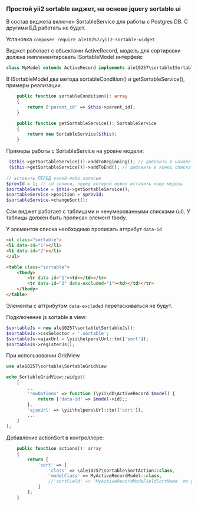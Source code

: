 ### Простой yii2 sortable виджет, на основе jquery sortable ui

В состав виджета включен SortableService для работы с Postgres DB. С другими БД работать не будет.

Установка ```composer require ale10257/yii2-sortable-widget```

Виджет работает с объектами ActiveRecord, модель для сортировки должна имплементировать ISortableModel интерфейс
```php
class MyModel extends ActiveRecord implements ale10257\sortableISortableModel
```

В ISortableModel два метода sortableCondition() и getSortableService(), примеры реализации

```php
    public function sortableCondition(): array
    {
        return ['parent_id' => $this->parent_id];
    }

    public function getSortableService(): SortableService
    {
        return new SortableService($this);
    }
```

Примеры работы с SortableService на уровне модели:

```php
 ($this->getSortableService())->addToBeginning(); // добавить в начало списка
 ($this->getSortableService())->addToEnd(); // добавить в конец списка
 
// вставить ПЕРЕД какой-либо записью
$prevId = 1; // id записи, перед которой нужно вставить нашу модель
$sortableService = $this->getSortableService();
$sortableService->position = $prevId;
$sortableService->changeSort();
```
Сам виджет работает с таблицами и ненумерованными списками (ul). У таблицы должен быть прописан элемент tbody.

У элементов списка необходимо прописать аттрибут ```data-id```

```html
<ul class="sortable">
<li data-id="1"></li>
<li data-id="2"></li>
</ul>

<table class="sortable">
    <tbody>
        <tr data-id="1"><td></td></tr>
        <tr data-id="2" data-excluded="1"><td></td></tr>
    </tbody>
</table>
```
Элементы с аттрибутом ```data-excluded``` перетаскиваться не будут.

Подключение js sortable в view:

```php
$sortableJs = new ale10257\sortable\SortableJs();
$sortableJs->cssSelector = '.sortable';
$sortableJs->ajaxUrl = \yii\helpers\Url::to(['sort']);
$sortableJs->registerJs();
```
При использовании GridView

```php
use ale10257\sortable\SortableGridView

echo SortableGridView::widget(
    [
        ...
        'rowOptions' => function (\yii\db\ActiveRecord $model) {
            return ['data-id' => $model->id];;
        },
        'ajaxUrl' => \yii\helpers\Url::to(['sort']),
        ...
    ]
);
```
Добавление actionSort в контроллере:

```php
    public function actions(): array
    {
        return [
            'sort' => [
                'class' => \ale10257\sortable\SortAction::class,
                'modelClass' => MyActiveRecordModel::class,
                //'sortField' => 'MyActiveRecordModeFieldSortName' по умолчанию название поля для сортировки sort
            ]
        ];
    }
```
